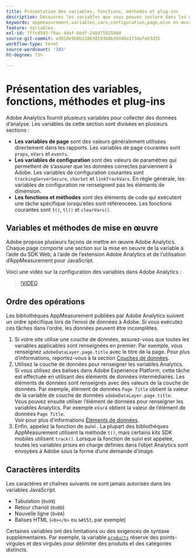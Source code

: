 ```yaml
---
title: Présentation des variables, fonctions, méthodes et plug-ins
description: Découvrez les variables que vous pouvez inclure dans les données que vous envoyez à Adobe pour améliorer la création de rapports.
keywords: appmeasurement,variables,vars,configuration,page,mise en œuvre
feature: Variables
exl-id: 7ffcd943-f9ac-4daf-bbdf-248d75925b04
source-git-commit: ed018e9b9b220630193b0b39d40a1f34afeb3d35
workflow-type: tm+mt
source-wordcount: '383'
ht-degree: 73%

---
```


# Présentation des variables, fonctions, méthodes et plug-ins

Adobe Analytics fournit plusieurs variables pour collecter des données d’analyse. Les variables de cette section sont divisées en plusieurs sections :

* **Les variables de page** sont des valeurs généralement utilisées directement dans les rapports. Les variables de page courantes sont `props`, `eVars` et `events`.
* **Les variables de configuration** sont des valeurs de paramètres qui permettent de s’assurer que les données correctes parviennent à Adobe. Les variables de configuration courantes sont `trackingServerSecure`, `charSet` et `linkTrackVars`. En règle générale, les variables de configuration ne renseignent pas les éléments de dimension.
* **Les fonctions et méthodes** sont des éléments de code qui exécutent une tâche spécifique lorsqu’elles sont référencées. Les fonctions courantes sont `t()`, `tl()` et `clearVars()`.

## Variables et méthodes de mise en œuvre

Adobe propose plusieurs façons de mettre en œuvre Adobe Analytics. Chaque page comporte une section sur la mise en oeuvre de la variable à l’aide du SDK Web, à l’aide de l’extension Adobe Analytics et de l’utilisation d’AppMeasurement pour JavaScript.

Voici une vidéo sur la configuration des variables dans Adobe Analytics :

>[!VIDEO](https://video.tv.adobe.com/v/28755/?quality=12)

## Ordre des opérations

Les bibliothèques AppMeasurement publiées par Adobe Analytics suivent un ordre spécifique lors de l’envoi de données à Adobe. Si vous exécutez ces tâches dans l’ordre, les données peuvent être incomplètes.

1. Si votre site utilise une couche de données, assurez-vous que toutes les variables applicables sont renseignées en premier. Par exemple, vous renseignez `adobeDataLayer.page.title` avec le titre de la page. Pour plus d’informations, reportez-vous à la section [Couches de données](../prepare/data-layer.md).
2. Utilisez la couche de données pour renseigner les variables Analytics. <br/>Si vous utilisez des balises dans Adobe Experience Platform, cette tâche est effectuée en utilisant des éléments de données intermédiaires. Les éléments de données sont renseignés avec des valeurs de la couche de données. Par exemple, élément de données `Page Title` obtient la valeur de la variable de couche de données `adobeDataLayer.page.title`. <br/>Vous pouvez ensuite utiliser l’élément de données pour renseigner les variables Analytics. Par exemple `eVar4` obtient la valeur de l’élément de données `Page Title`. <br/>Voir pour plus d’informations [Éléments de données](https://experienceleague.adobe.com/docs/experience-platform/tags/ui/data-elements.html?lang=fr).
3. Enfin, appelez la fonction de suivi . La plupart des bibliothèques AppMeasurement utilisent la méthode `t()`, mais certains kits SDK mobiles utilisent `track()`. Lorsque la fonction de suivi est appelée, toutes les variables prises en charge définies dans l’objet Analytics sont envoyées à Adobe sous la forme d’une demande d’image.

## Caractères interdits

Les caractères et chaînes suivants ne sont jamais autorisés dans les variables JavaScript.

* Tabulation (`0x09`)
* Retour chariot (`0x0D`)
* Nouvelle ligne (`0x0A`)
* Balises HTML (`<b></b>` ou `&#153`, par exemple)

Certaines variables ont des limitations ou des exigences de syntaxe supplémentaires. Par exemple, la variable [`products`](page-vars/products.md) réserve des points-virgules et des virgules pour délimiter des produits et des catégories distincts.
